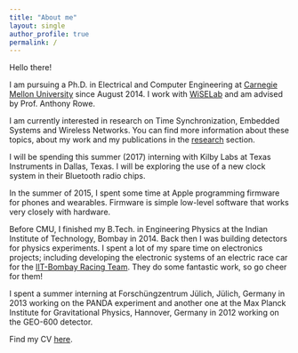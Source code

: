 ```yaml
---
title: "About me"
layout: single
author_profile: true
permalink: /
---
```


Hello there!

I am pursuing a Ph.D. in Electrical and Computer Engineering at [Carnegie Mellon University](http://ece.cmu.edu) since August 2014. I work with [WiSELab](http://wise.ece.cmu.edu/) and am advised by Prof. Anthony Rowe.

I am currently interested in research on Time Synchronization, Embedded Systems and Wireless Networks. You can find more information about these topics, about my work and my publications in the [research](/research/) section.

I will be spending this summer (2017) interning with Kilby Labs at Texas Instruments in Dallas, Texas. I will be exploring the use of a new clock system in their Bluetooth radio chips.

In the summer of 2015, I spent some time at Apple programming firmware for phones and wearables. Firmware is simple low-level software that works very closely with hardware.

Before CMU, I finished my B.Tech. in Engineering Physics at the Indian Institute of Technology, Bombay in 2014. Back then I was building detectors for physics experiments. I spent a lot of my spare time on electronics projects; including developing the electronic systems of an electric race car for the [IIT-Bombay Racing Team](http://www.iitbracing.org/). They do some fantastic work, so go cheer for them!

I spent a summer interning at Forschüngzentrum Jülich, Jülich, Germany in 2013 working on the PANDA experiment and another one at the Max Planck Institute for Gravitational Physics, Hannover, Germany in 2012 working on the GEO-600 detector.

Find my CV [here](/assets/docs/resume.pdf).